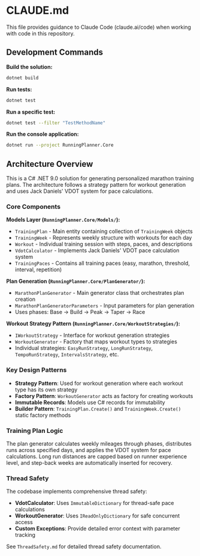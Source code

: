 # CLAUDE.md

This file provides guidance to Claude Code (claude.ai/code) when working with code in this repository.

## Development Commands

**Build the solution:**
```bash
dotnet build
```

**Run tests:**
```bash
dotnet test
```

**Run a specific test:**
```bash
dotnet test --filter "TestMethodName"
```

**Run the console application:**
```bash
dotnet run --project RunningPlanner.Core
```

## Architecture Overview

This is a C# .NET 9.0 solution for generating personalized marathon training plans. The architecture follows a strategy pattern for workout generation and uses Jack Daniels' VDOT system for pace calculations.

### Core Components

**Models Layer (`RunningPlanner.Core/Models/`):**
- `TrainingPlan` - Main entity containing collection of `TrainingWeek` objects
- `TrainingWeek` - Represents weekly structure with workouts for each day
- `Workout` - Individual training session with steps, paces, and descriptions
- `VdotCalculator` - Implements Jack Daniels' VDOT pace calculation system
- `TrainingPaces` - Contains all training paces (easy, marathon, threshold, interval, repetition)

**Plan Generation (`RunningPlanner.Core/PlanGenerator/`):**
- `MarathonPlanGenerator` - Main generator class that orchestrates plan creation
- `MarathonPlanGeneratorParameters` - Input parameters for plan generation
- Uses phases: Base → Build → Peak → Taper → Race

**Workout Strategy Pattern (`RunningPlanner.Core/WorkoutStrategies/`):**
- `IWorkoutStrategy` - Interface for workout generation strategies
- `WorkoutGenerator` - Factory that maps workout types to strategies
- Individual strategies: `EasyRunStrategy`, `LongRunStrategy`, `TempoRunStrategy`, `IntervalsStrategy`, etc.

### Key Design Patterns

- **Strategy Pattern**: Used for workout generation where each workout type has its own strategy
- **Factory Pattern**: `WorkoutGenerator` acts as factory for creating workouts
- **Immutable Records**: Models use C# records for immutability
- **Builder Pattern**: `TrainingPlan.Create()` and `TrainingWeek.Create()` static factory methods

### Training Plan Logic

The plan generator calculates weekly mileages through phases, distributes runs across specified days, and applies the VDOT system for pace calculations. Long run distances are capped based on runner experience level, and step-back weeks are automatically inserted for recovery.

### Thread Safety

The codebase implements comprehensive thread safety:
- **VdotCalculator**: Uses `ImmutableDictionary` for thread-safe pace calculations
- **WorkoutGenerator**: Uses `IReadOnlyDictionary` for safe concurrent access
- **Custom Exceptions**: Provide detailed error context with parameter tracking

See `ThreadSafety.md` for detailed thread safety documentation.